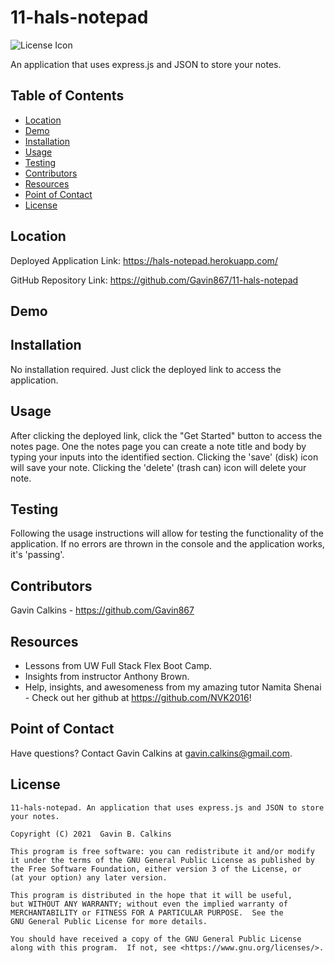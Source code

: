 # 11-hals-notepad

![License Icon](https://img.shields.io/badge/license-GPL3.0-informational.svg)

An application that uses express.js and JSON to store your notes.

## Table of Contents

- [Location](#location)
- [Demo](#demo)
- [Installation](#installation)
- [Usage](#usage)
- [Testing](#testing)
- [Contributors](#contributors)
- [Resources](#resources)
- [Point of Contact](#point-of-contact)
- [License](#license)

## Location

Deployed Application Link: https://hals-notepad.herokuapp.com/

GitHub Repository Link: https://github.com/Gavin867/11-hals-notepad

## Demo


## Installation

No installation required. Just click the deployed link to access the application.

## Usage

After clicking the deployed link, click the "Get Started" button to access the notes page. One the notes page you can create a note title and body by typing your inputs into the identified section. Clicking the 'save' (disk) icon will save your note. Clicking the 'delete' (trash can) icon will delete your note.

## Testing

Following the usage instructions will allow for testing the functionality of the application. If no errors are thrown in the console and the application works, it's 'passing'.

## Contributors

Gavin Calkins - https://github.com/Gavin867

## Resources

- Lessons from UW Full Stack Flex Boot Camp.
- Insights from instructor Anthony Brown.
- Help, insights, and awesomeness from my amazing tutor Namita Shenai - Check out her github at https://github.com/NVK2016!

## Point of Contact

Have questions? Contact Gavin Calkins at gavin.calkins@gmail.com.

## License

    11-hals-notepad. An application that uses express.js and JSON to store your notes.

    Copyright (C) 2021  Gavin B. Calkins

    This program is free software: you can redistribute it and/or modify
    it under the terms of the GNU General Public License as published by
    the Free Software Foundation, either version 3 of the License, or
    (at your option) any later version.

    This program is distributed in the hope that it will be useful,
    but WITHOUT ANY WARRANTY; without even the implied warranty of
    MERCHANTABILITY or FITNESS FOR A PARTICULAR PURPOSE.  See the
    GNU General Public License for more details.

    You should have received a copy of the GNU General Public License
    along with this program.  If not, see <https://www.gnu.org/licenses/>.
